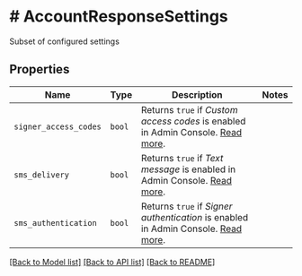 # # AccountResponseSettings

Subset of configured settings

## Properties

Name | Type | Description | Notes
------------ | ------------- | ------------- | -------------
| `signer_access_codes` | ```bool``` |  Returns `true` if _Custom access codes_ is enabled in Admin Console. [Read more](https://developers.hellosign.com/docs/sms-tools/walkthrough).  |  |
| `sms_delivery` | ```bool``` |  Returns `true` if _Text message_ is enabled in Admin Console. [Read more](https://developers.hellosign.com/docs/sms-tools/walkthrough).  |  |
| `sms_authentication` | ```bool``` |  Returns `true` if _Signer authentication_ is enabled in Admin Console. [Read more](https://developers.hellosign.com/docs/sms-tools/walkthrough).  |  |

[[Back to Model list]](../../README.md#models) [[Back to API list]](../../README.md#endpoints) [[Back to README]](../../README.md)
